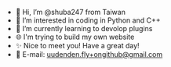 - 👋 Hi, I’m @shuba247 from Taiwan
- 👀 I’m interested in coding in Python and C++
- 🌱 I’m currently learning to devolop plugins
- 🌐 I'm trying to build my own website
- ✨ Nice to meet you! Have a great day!
- 📧 E-mail: uudenden.fly+ongithub@gmail.com

<!---
shuba247/shuba247 is a ✨ special ✨ repository because its `README.md` (this file) appears on your GitHub profile.
You can click the Preview link to take a look at your changes.
--->
